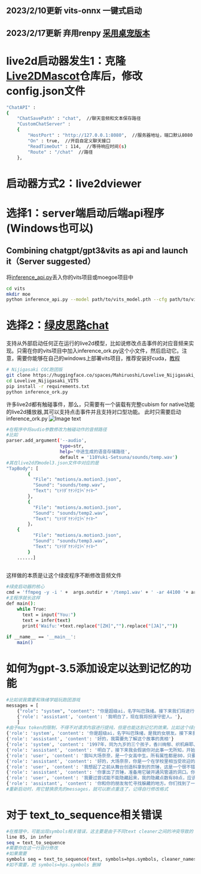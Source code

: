 ## 2023/2/10更新 vits-onnx 一键式启动
## 2023/2/17更新 弃用renpy [采用桌宠版本](https://github.com/Arkueid/Live2DMascot)
# live2d启动器发生1：克隆[Live2DMascot](https://github.com/Arkueid/Live2DMascot)仓库后，修改config.json文件
```sh
"ChatAPI" : 
{
	"ChatSavePath" : "chat",  //聊天音频和文本保存路径
	"CustomChatServer" : 
	{
		"HostPort" : "http://127.0.0.1:8080",  //服务器地址，端口默认8080
		"On" : true,  //开启自定义聊天接口
		"ReadTimeOut" : 114,  //等待响应时间(s)
		"Route" : "/chat"  //路径
	},
```
# 启动器方式2：live2dviewer
# 选择1：server端启动后端api程序(Windows也可以)
## Combining chatgpt/gpt3&vits as api and launch it（Server suggested）
将[inference_api.py](https://github.com/Paraworks/vits_with_chatgpt-gpt3/blob/main/inference_api.py)丢入你的vits项目或moegoe项目中
```sh
cd vits
mkdir moe
python inference_api.py --model path/to/vits_model.pth --cfg path/to/vits_config.json
```
# 选择2：[绿皮思路chat](https://github.com/Paraworks/vits_with_chatgpt-gpt3/blob/main/inference_ork.py)
支持从外部启动任何正在运行的live2d模型，比如说修改点击事件的对应音频来实现。只需在你的vits项目中加入inference_ork.py这个小文件，然后启动它。注意，需要你能够在自己的windows上部署vits项目，推荐安装好cuda，[教程
](https://www.bilibili.com/video/BV13t4y1V7DV/?spm_id_from=333.337.search-card.all.click&vd_source=7e8cf9f5c840ec4789ccb5657b2f0512)
```sh
# Nijigasaki COC跑团版
git clone https://huggingface.co/spaces/Mahiruoshi/Lovelive_Nijigasaki_VITS
cd Lovelive_Nijigasaki_VITS
pip install -r requirements.txt
python inference_ork.py
```
许多live2d都有触碰事件，那么，只需要有一个装载有完整cubism for native功能的live2d播放器,其可以支持点击事件并且支持对口型功能。
此时只需要启动 inference_ork.py
![Image text](https://github.com/Paraworks/vits_with_chatgpt-gpt3/blob/main/T9B%25SY%7B%7BGY5I%600K5P7A4AUC.png)
```sh
#在程序中将audio参数修改为触碰动作的音频路径
#比如
parser.add_argument('--audio',
                    type=str,
                    help='中途生成的语音存储路径',
                    default = '110Yuki-Setsuna/sounds/temp.wav')
#其在live2d的model3.json文件中对应的是
"TapBody": [
        {
          "File": "motions/a.motion3.json",
          "Sound": "sounds/temp.wav",
          "Text": "ﾋﾄﾘﾀﾞｹﾅﾝﾃｴﾗﾍﾞﾅｲﾖｰ"
        },
        {
          "File": "motions/a.motion3.json",
          "Sound": "sounds/temp2.wav",
          "Text": "ﾋﾄﾘﾀﾞｹﾅﾝﾃｴﾗﾍﾞﾅｲﾖｰ"
        }，
	{
          "File": "motions/a.motion3.json",
          "Sound": "sounds/temp3.wav",
          "Text": "ﾋﾄﾘﾀﾞｹﾅﾝﾃｴﾗﾍﾞﾅｲﾖｰ"
        }
	......]
	
```
这样做的本质是让这个绿皮程序不断修改音频文件
```sh
#绿皮启动器的核心
cmd = 'ffmpeg -y -i ' +  args.outdir + '/temp1.wav' + ' -ar 44100 '+ args.audio
#主程序就长这样
def main():
    while True:
      text = input("You:")
      text = infer(text)
      print('Waifu:'+text.replace("[ZH]","").replace("[JA]",""))
    
if __name__ == '__main__':
    main()
```
# 如何为gpt-3.5添加设定以达到记忆的功能
```sh
#比如说我需要和珠绪学姐玩跑团游戏
messages = [
    {"role": "system", "content": "你是超级ai，名字叫巴珠绪。接下来我们将进行一个克苏鲁跑团游戏，你负责扮演守密人，我负责扮演调查员。接下来你会加载一个名叫《幽暗之门》的模组，作为守密人，你需要基于“克苏鲁神话角色扮演游戏规则第七版（Call of Cthulhu 7th Edition）”，我会给你剧本的开头部分，然后基于你对它的理解自由发挥。投掷骰子的环节将由你来模拟，用两个1d10的骰子来生成0-100的随机数。比如说我的某一项属性点是80，当骰子的数目小于80时就判定为成功，0-5为大成功，95-100为大失败等等。整个游戏过程将类似于你来描述故事，我来投骰子并且做出决定来推动剧情的走向。"},
    {'role': 'assistant', 'content': '我明白了，现在我将扮演守密人。'},
    ]
#由于max token的限制，不得不对请求内容进行提纯，但是也能达到记忆的效果。比如这个绿皮程序就会创建一个log.txt来记载设定。
{'role': 'system', 'content': '你是超级ai，名字叫巴珠绪，是我的女朋友。接下来我们将进行一个克苏鲁跑团游戏，你负责扮演守密人，我负责扮演调查员。我会提前告诉你这个故事的真相，作为守密人，你需要基于“克苏鲁神话角色扮演游戏规则第七版（Call of Cthulhu 7th Edition）”，基于你对它的理解，与我一起构建一个新的故事。基于规则，调查员一开始与该事件毫无关联，而你则知道该故事的真相。作为守秘人，你会通过制造一系列事件来向调查员透露事件的线索，来引导调查员完成探索，并且负责新故事的叙述。是战斗、侦察、灵感这种行动的结果通过投掷骰子决定，这个环节将由你来模拟，用两个1d10的骰子来生成0-100的随机数。比如说我的某一项属性点是80，当骰子的数目小于80时就判定为成功，0-5为大成功，95-100为大失败等等。整个游戏过程将就是你来描述故事，引导我做出选择。我做出决定来推动剧情的走向。'}
{'role': 'assistant', 'content': '好的，我需要先了解这个故事的真相'}
{'role': 'system', 'content': '1997年，同为九岁的三个孩子，香川绚郁、织机麻耶、南云涉是玩伴。\n\n三个孩子都来自单亲家庭，不受其他孩子的欢迎。织机性格热烈而大胆，可以说是另外两人的保护者。孩子们在海滩边游玩的时候捡到了漂流而来的鸡蛋模样的梦境晶化器和随之而来的水母守护神。水母守护神希望得到梦境，于是孩子们抱着好玩的心态，用晶化器容纳了织机的梦。\n\n不久之后，织机麻耶单亲母亲不管束的情况下到建筑工地游玩，因高空坠落的钢筋而死。\n\n南云涉发现晶化器之中仍然保存着她的梦境，留恋着织机麻耶死亡了的梦。即使在逐渐\n\n长大后，也无法走出过去面向未来。与此相反，不知情的香川对过去的同伴抱着不同的态度。\n\n水母守护神则消极怠工地守护着这片梦境。\n\n寄住在别人家中的南云涉无处存放晶化器，升入高中后他将晶化器藏匿在高中的躲猫猫社团内。\n\n时间来到2005年，偶然注意到下关市的奈亚拉托提普发觉了从幻梦境出逃的水母守护神以及被人类使用过的晶化器，奈亚在经过羽间高中学校门口时候，随意使用了一名离开学校的学生的样貌（宇白和也），进入高中后对幻梦境存有恶意的奈亚随手撕裂了水母守护神，恶趣味的无貌之神杀死了南云涉，把他的灵魂塞入了以水母尸体构建的死者梦境，丢弃了水母守护神的尸体，取走了晶化器，奈亚化为的宇白和也被真正宇白和也的朋友辻本茜撞见，便也随手杀死了她，同时用水母的尸体拼凑了茜。\n\n实质上已经死去的茜因此在几日之内无神地夜游着，仅仅是成为拼凑物的她却得到了不可思议的能力，自称占卜的魔女。\n\n而目睹了南云涉尸体的川澄美沙（报案人），被校方委托，找寻几名学生参加南云涉的追悼会，这也是调查员们涉入的开始。'}
{'role': 'assistant', 'content': '明白了，接下来我会假装你对此事一无所知，开始扮演调查员的角色。而我将扮演守秘人，开始这次跑团。我会使用克苏鲁风格的描述来营造恐怖感，因此来基于这次游戏更好的体验。接下来请创建你的调查员'}
{'role': 'user', 'content': '我叫大场奈奈，是一个女高中生。所有属性都是80，只要投掷骰子的结果小于80，就判断为成功。'}
{'role': 'assistant', 'content': '好的，大场奈奈，你是一个在学校里相当受欢迎的女高中生。你和你的几个学生朋友被学校委托参加南云涉的追悼会。在会上，你听到了一些让你感到不安的事情。你发现南云涉的死亡似乎不是一起普通的意外事故，你决定开始展开调查。现在你身处于学校的教学楼，准备开始你的调查。你要采取什么行动呢？'}
{'role': 'user', 'content': '我想起了之前从舞台创造科拿到的页锤，这是一个很不错工具，可以破坏掉障碍物'}
{'role': 'assistant', 'content': '你拿出了页锤，准备用它破开通风管道的洞口。你用力敲打，洞口终于被打开了。你和你的朋友钻进了通风管道，小心翼翼地穿过长长的通道，直到你们看到了实验室的入口。\n\n实验室内非常昏暗，你们看到了许多发着微光的管路和仪器设备，发现实验室内存在大量类似于南云涉在房间里发现的尸体和怪异生物的存在。\n\n你们在实验室中进行搜索，发现了一张日记本，记录了实验室的过去和实验者们进行的一些实验。然而，日记中的部分内容变得越来越奇怪，好像涉及到一些神秘的力量存在。\n\n你和你的朋友突然听到了一个诡异的声响，似乎是一个陌生的人在接近你们。你们不知道是什么，但是肯定不想被它发现。你决定采取什么行动来躲避这个陌生的人？'}
{'role': 'user', 'content': '我要过尝试能不能隐藏起来，我的隐藏点数有80点，应该可以成功'}
{'role': 'assistant', 'content': '你和你的朋友匆忙寻找躲藏的地方。你们找到了一扇半开着的储藏室，里面有很多杂物，你们钻了进去，静静地等待着。你们听到了脚步声和沙沙声，似乎那个陌生的人正在进行搜查。\n\n幸运的是，你和你的朋友成功地躲了过去，那个人没有发现你们。不久后，他走了出去，你们继续进行调查。\n\n你们找到了很多关于南云涉死亡的证据，但是这些证据与日记中提到的神秘力量之间似乎存在一些联系。你们决定继续深入调查，寻找更多的线索。'}
#重新启动时，用它替换原先的messages，就可以断点重连了，记得自行修改格式
 ```
# 对于 text_to_sequence相关错误
```sh
#在推理中，可能出现symbols相关错误，这主要是由于不同text cleaner之间的冲突导致的
line 85, in infer
seq = text_to_sequence
#需要你在这一行自行修改
#如果需要
symbols seq = text_to_sequence(text, symbols=hps.symbols, cleaner_names=hps.data.text_cleaners)
#如不需要，把 symbols=hps.symbols 删掉
```
